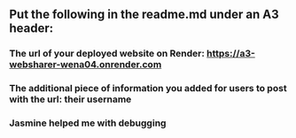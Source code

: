 ## Put the following in the readme.md under an A3 header:

### The url of your deployed website on Render: https://a3-websharer-wena04.onrender.com

### The additional piece of information you added for users to post with the url: their username

### Jasmine helped me with debugging
